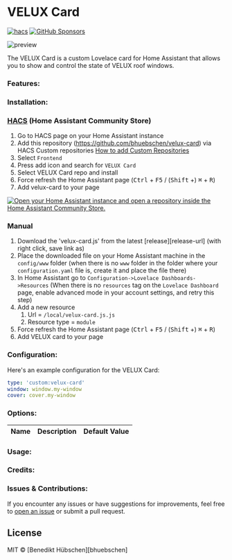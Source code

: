 # VELUX Card

[![hacs][hacs-image]][hacs-url]
[![GitHub Sponsors][gh-sponsors-image]][gh-sponsors-url]

![preview]

The VELUX Card is a custom Lovelace card for Home Assistant that allows you to show and control the state of VELUX roof windows.

### Features:

### Installation:

### [HACS](hacs) (Home Assistant Community Store)

1. Go to HACS page on your Home Assistant instance
1. Add this repository (https://github.com/bhuebschen/velux-card) via HACS Custom repositories [How to add Custom Repositories](https://hacs.xyz/docs/faq/custom_repositories/)
1. Select `Frontend`
1. Press add icon and search for `VELUX Card`
1. Select VELUX Card repo and install
1. Force refresh the Home Assistant page (<kbd>Ctrl</kbd> + <kbd>F5</kbd> / (<kbd>Shift</kbd> +) <kbd>⌘</kbd> + <kbd>R</kbd>)
1. Add velux-card to your page

[![Open your Home Assistant instance and open a repository inside the Home Assistant Community Store.](https://my.home-assistant.io/badges/hacs_repository.svg)](https://my.home-assistant.io/redirect/hacs_repository/?owner=bhuebschen&repository=velux-card&category=plugin)

### Manual

1. Download the 'velux-card.js' from the latest [release][release-url] (with right click, save link as)
1. Place the downloaded file on your Home Assistant machine in the `config/www` folder (when there is no `www` folder in the folder where your `configuration.yaml` file is, create it and place the file there)
1. In Home Assistant go to `Configuration->Lovelace Dashboards->Resources` (When there is no `resources` tag on the `Lovelace Dashboard` page, enable advanced mode in your account settings, and retry this step)
1. Add a new resource
   1. Url = `/local/velux-card.js.js`
   1. Resource type = `module`
1. Force refresh the Home Assistant page (<kbd>Ctrl</kbd> + <kbd>F5</kbd> / (<kbd>Shift</kbd> +) <kbd>⌘</kbd> + <kbd>R</kbd>)
1. Add VELUX card to your page

### Configuration:
Here's an example configuration for the VELUX Card:

```yaml
type: 'custom:velux-card'
window: window.my-window
cover: cover.my-window
```
### Options:

| Name                   | Description                                                                                           | Default Value                |
|------------------------|-------------------------------------------------------------------------------------------------------|------------------------------|

### Usage:

### Credits:

### Issues & Contributions:
If you encounter any issues or have suggestions for improvements, feel free to [open an issue](https://github.com/bhuebschen/velux-card/issues) or submit a pull request.

## License

MIT © [Benedikt Hübschen][bhuebschen]

<!-- Badges -->

[hacs-url]: https://github.com/hacs/integration
[hacs-image]: https://img.shields.io/badge/hacs-custom-orange.svg?style=flat-square
[gh-sponsors-url]: https://github.com/sponsors/bhuebschen
[gh-sponsors-image]: https://img.shields.io/github/sponsors/bhuebschen?style=flat-square

<!-- References -->

[preview]: https://github.com/bhuebschen/velux-card/assets/1864448/39352877-43fa-49ce-a517-079e3783a95d
[home-assistant]: https://www.home-assistant.io/
[hacs]: https://hacs.xyz
[latest-release]: https://github.com/bhuebschen/velux-card/releases/latest
[ha-scripts]: https://www.home-assistant.io/docs/scripts/
[edit-readme]: https://github.com/bhuebschen/velux-card/edit/master/README.md
